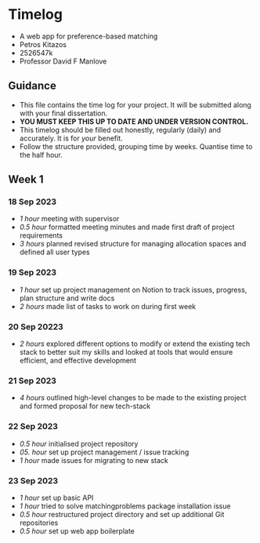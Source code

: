 # Timelog

- A web app for preference-based matching
- Petros Kitazos
- 2526547k
- Professor David F Manlove

## Guidance

- This file contains the time log for your project. It will be submitted along with your final dissertation.
- **YOU MUST KEEP THIS UP TO DATE AND UNDER VERSION CONTROL.**
- This timelog should be filled out honestly, regularly (daily) and accurately. It is for _your_ benefit.
- Follow the structure provided, grouping time by weeks. Quantise time to the half hour.

## Week 1

### 18 Sep 2023

- _1 hour_ meeting with supervisor
- _0.5 hour_ formatted meeting minutes and made first draft of project requirements
- _3 hours_ planned revised structure for managing allocation spaces and defined all user types

### 19 Sep 2023

- _1 hour_ set up project management on Notion to track issues, progress, plan structure and write docs
- _2 hours_ made list of tasks to work on during first week

### 20 Sep 20223

- _2 hours_ explored different options to modify or extend the existing tech stack to better suit my skills and looked at tools that would ensure efficient, and effective development

### 21 Sep 2023

- _4 hours_ outlined high-level changes to be made to the existing project and formed proposal for new tech-stack

### 22 Sep 2023

- _0.5 hour_ initialised project repository
- _05. hour_ set up project management / issue tracking
- _1 hour_ made issues for migrating to new stack

### 23 Sep 2023

- _1 hour_ set up basic API
- _1 hour_ tried to solve matchingproblems package installation issue
- _0.5 hour_ restructured project directory and set up additional Git repositories
- _0.5 hour_ set up web app boilerplate
